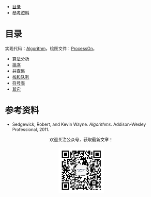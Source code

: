 <!-- GFM-TOC -->
* [目录](#目录)
* [参考资料](#参考资料)
<!-- GFM-TOC -->


# 目录

实现代码：[Algorithm](https://github.com/CyC2018/Algorithm)，绘图文件：[ProcessOn](https://www.processon.com/view/link/5a3e4c1ee4b0ce9ffea8c727)。


- [算法分析](notes/算法%20-%20算法分析.md)
- [排序](notes/算法%20-%20排序.md)
- [并查集](notes/算法%20-%20并查集.md)
- [栈和队列](notes/算法%20-%20栈和队列.md)
- [符号表](notes/算法%20-%20符号表.md)
- [其它](notes/算法%20-%20其它.md)

# 参考资料

- Sedgewick, Robert, and Kevin Wayne. _Algorithms_. Addison-Wesley Professional, 2011.
<div align="center">欢迎关注公众号，获取最新文章！</div></br>
<div align="center"><img width="150px" src="https://github.com/CyC2018/CS-Notes/raw/master/docs/_media/%E5%85%AC%E4%BC%97%E5%8F%B7.jpg"></img></div>
